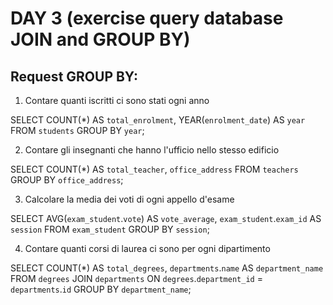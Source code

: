 # DAY 3 (exercise query database JOIN and GROUP BY)

## Request GROUP BY:

1. Contare quanti iscritti ci sono stati ogni anno

SELECT COUNT(*) AS `total_enrolment`, YEAR(`enrolment_date`) AS `year`
FROM `students`
GROUP BY `year`;



2. Contare gli insegnanti che hanno l'ufficio nello stesso edificio

SELECT COUNT(*) AS `total_teacher`, `office_address`
FROM `teachers`
GROUP BY `office_address`;



3. Calcolare la media dei voti di ogni appello d'esame

SELECT AVG(`exam_student`.`vote`) AS `vote_average`, `exam_student`.`exam_id` AS `session`
FROM `exam_student`
GROUP BY `session`;



4. Contare quanti corsi di laurea ci sono per ogni dipartimento

SELECT COUNT(*) AS `total_degrees`, `departments`.`name` AS `department_name`
FROM `degrees`
JOIN `departments` ON `degrees`.`department_id` = `departments`.`id`
GROUP BY `department_name`;